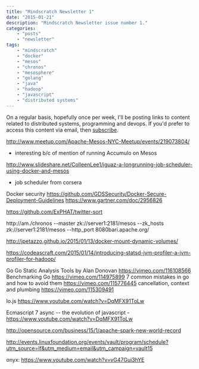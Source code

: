 ```yaml
---
title: "Mindscratch Newsletter 1"
date: "2015-01-21"
description: "Mindscratch Newsletter issue number 1."
categories:
    - "posts"
    - "newsletter"
tags:
    - "mindscratch"
    - "docker"
    - "mesos"
    - "chronos"
    - "mesosphere"
    - "golang"
    - "java"
    - "hadoop"
    - "javascript"
    - "distributed systems"
---
```


On a regular basis, hopefully once per week, I'll be posting links to
content related to distributed systems, programming and devops. If you'd prefer
to access this content via email, then [subscribe](/subscribe).

http://www.meetup.com/Apache-Mesos-NYC-Meetup/events/219073804/
  - interesting b/c of  mention of running Accumulo on Mesos

http://www.slideshare.net/ColleenLee1/iguaz-a-longrunning-job-scheduler-using-docker-and-mesos
  - job scheduler from corsera

Docker security
https://github.com/GDSSecurity/Docker-Secure-Deployment-Guidelines
https://www.gartner.com/doc/2956826

https://github.com/ExPHAT/twitter-sort

http://am./chronos --master zk://server1:2181/mesos --zk_hosts zk://server1:2181/mesos --http_port 8080bari.apache.org/

http://jpetazzo.github.io/2015/01/13/docker-mount-dynamic-volumes/

https://codeascraft.com/2015/01/14/introducing-statsd-jvm-profiler-a-jvm-profiler-for-hadoop/

Go
Go Static Analysis Tools by Alan Donovan https://vimeo.com/116108566
Benchmarking Go https://vimeo.com/114975899
7 common mistakes in go and how to avoid them https://vimeo.com/115776445
cancellation, context and plumbing https://vimeo.com/115309491

Io.js
https://www.youtube.com/watch?v=DqMFX91ToLw

Ecmascript 7 async -- the evolution of javascript - https://www.youtube.com/watch?v=DqMFX91ToLw

http://opensource.com/business/15/1/apache-spark-new-world-record

http://events.linuxfoundation.org/events/vault/program/schedule?utm_source=lf&utm_medium=email&utm_campaign=vault15

onyx: https://www.youtube.com/watch?v=vG47Gui3hYE
